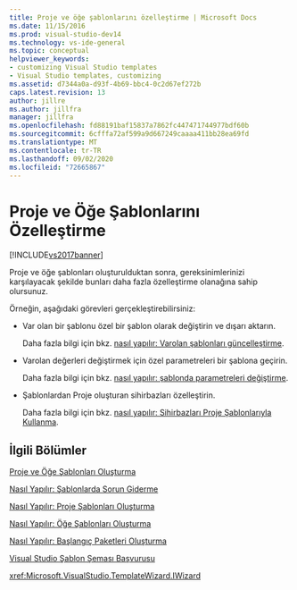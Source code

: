 ```yaml
---
title: Proje ve öğe şablonlarını özelleştirme | Microsoft Docs
ms.date: 11/15/2016
ms.prod: visual-studio-dev14
ms.technology: vs-ide-general
ms.topic: conceptual
helpviewer_keywords:
- customizing Visual Studio templates
- Visual Studio templates, customizing
ms.assetid: d7344a0a-d93f-4b69-bbc4-0c2d67ef272b
caps.latest.revision: 13
author: jillre
ms.author: jillfra
manager: jillfra
ms.openlocfilehash: fd88191baf15837a7862fc447471744977bdf60b
ms.sourcegitcommit: 6cfffa72af599a9d667249caaaa411bb28ea69fd
ms.translationtype: MT
ms.contentlocale: tr-TR
ms.lasthandoff: 09/02/2020
ms.locfileid: "72665867"
---
```

# <a name="customizing-project-and-item-templates"></a>Proje ve Öğe Şablonlarını Özelleştirme
[!INCLUDE[vs2017banner](../includes/vs2017banner.md)]

Proje ve öğe şablonları oluşturulduktan sonra, gereksinimlerinizi karşılayacak şekilde bunları daha fazla özelleştirme olanağına sahip olursunuz.

 Örneğin, aşağıdaki görevleri gerçekleştirebilirsiniz:

- Var olan bir şablonu özel bir şablon olarak değiştirin ve dışarı aktarın.

     Daha fazla bilgi için bkz. [nasıl yapılır: Varolan şablonları güncelleştirme](../ide/how-to-update-existing-templates.md).

- Varolan değerleri değiştirmek için özel parametreleri bir şablona geçirin.

     Daha fazla bilgi için bkz. [nasıl yapılır: şablonda parametreleri değiştirme](../ide/how-to-substitute-parameters-in-a-template.md).

- Şablonlardan Proje oluşturan sihirbazları özelleştirin.

     Daha fazla bilgi için bkz. [nasıl yapılır: Sihirbazları Proje Şablonlarıyla Kullanma](../extensibility/how-to-use-wizards-with-project-templates.md).

## <a name="related-sections"></a>İlgili Bölümler
 [Proje ve Öğe Şablonları Oluşturma](../ide/creating-project-and-item-templates.md)

 [Nasıl Yapılır: Şablonlarda Sorun Giderme](../ide/how-to-troubleshoot-templates.md)

 [Nasıl Yapılır: Proje Şablonları Oluşturma](../ide/how-to-create-project-templates.md)

 [Nasıl Yapılır: Öğe Şablonları Oluşturma](../ide/how-to-create-item-templates.md)

 [Nasıl Yapılır: Başlangıç Paketleri Oluşturma](../ide/how-to-create-starter-kits.md)

 [Visual Studio Şablon Şeması Başvurusu](../extensibility/visual-studio-template-schema-reference.md)

 <xref:Microsoft.VisualStudio.TemplateWizard.IWizard>
